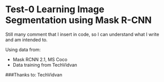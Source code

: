 # Test-0 Learning Image Segmentation using Mask R-CNN
Still many comment that I insert in code,
so I can understand what I write and am intended to.

Using data from:
* Mask RCNN 2.1, MS Coco
* Data training from TechVidvan

###Thanks to:
TechVidvan
